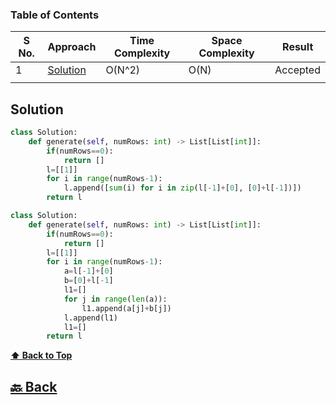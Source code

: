 ### Table of Contents

| S No. | Approach              | Time Complexity | Space Complexity | Result   |
| ----- | --------------------- | --------------- | ---------------- | -------- |
| 1     | [Solution](#Solution) | O(N^2)          | O(N)             | Accepted |
|       |

### <h2>Solution</h2>

```py
class Solution:
    def generate(self, numRows: int) -> List[List[int]]:
        if(numRows==0):
            return []
        l=[[1]]
        for i in range(numRows-1):
            l.append([sum(i) for i in zip(l[-1]+[0], [0]+l[-1])])
        return l
```
```py
class Solution:
    def generate(self, numRows: int) -> List[List[int]]:
        if(numRows==0):
            return []
        l=[[1]]
        for i in range(numRows-1):
            a=l[-1]+[0]
            b=[0]+l[-1]
            l1=[]
            for j in range(len(a)):
                l1.append(a[j]+b[j])
            l.append(l1)
            l1=[]
        return l
```

**[⬆ Back to Top](#table-of-contents)**

<h2><a href="https://github.com/sanjay9616/Striver-180/blob/master/README.md"> 🔙 Back</a></h2>
